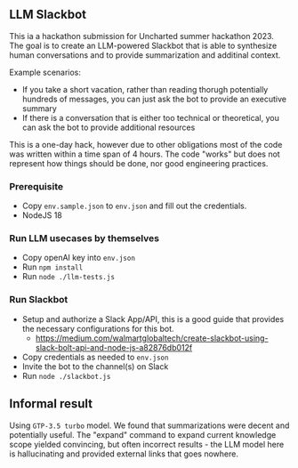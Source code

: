 ## LLM Slackbot
This ia a hackathon submission for Uncharted summer hackathon 2023. The goal is to create an LLM-powered Slackbot that is able to synthesize human conversations and to provide summarization and additinal context.

Example scenarios:
- If you take a short vacation, rather than reading thorugh potentially hundreds of messages, you can just ask the bot to provide an executive summary
- If there is a conversation that is either too technical or theoretical, you can ask the bot to provide additional resources

This is a one-day hack, however due to other obligations most of the code was written within a time span of 4 hours. The code "works" but does not represent how things should be done, nor good engineering practices.

### Prerequisite
- Copy `env.sample.json` to `env.json` and fill out the credentials.
- NodeJS 18

### Run LLM usecases by themselves
- Copy openAI key into `env.json`
- Run `npm install`
- Run `node ./llm-tests.js`

### Run Slackbot
- Setup and authorize a Slack App/API, this is a good guide that provides the necessary configurations for this bot.
  - https://medium.com/walmartglobaltech/create-slackbot-using-slack-bolt-api-and-node-js-a82876db012f
- Copy credentials as needed to `env.json`
- Invite the bot to the channel(s) on Slack
- Run `node ./slackbot.js`


## Informal result
Using `GTP-3.5 turbo` model. We found that summarizations were decent and potentially useful. The "expand" command to expand current knowledge scope yielded convincing, but often incorrect results - the LLM model here is hallucinating and provided external links that goes nowhere.

